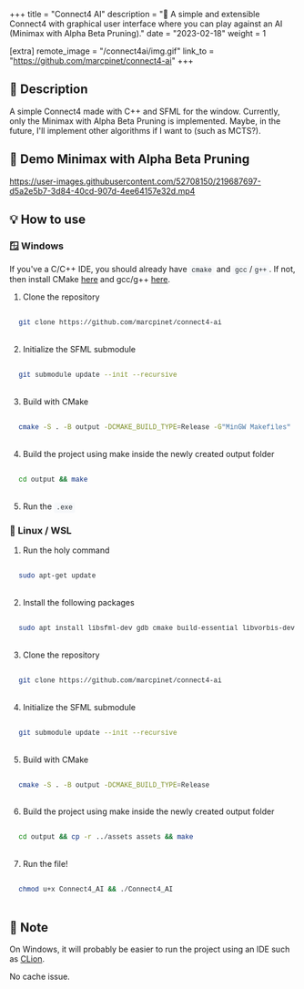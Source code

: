 +++
title = "Connect4 AI"
description = "🤖 A simple and extensible Connect4 with graphical user interface where you can play against an AI (Minimax with Alpha Beta Pruning)."
date = "2023-02-18"
weight = 1

[extra]
remote_image = "/connect4ai/img.gif"
link_to = "https://github.com/marcpinet/connect4-ai"
+++

<style>
/* GitHub Alert Styles */
.github-alert {
    border-radius: 6px;
    margin: 16px 0;
    padding: 12px 16px;
    border-left: 4px solid;
}

.github-alert-note {
    background-color: #ddf4ff;
    border-color: #0969da;
}

.github-alert-tip {
    background-color: #dcfce7;
    border-color: #1a7f37;
}

.github-alert-important {
    background-color: #f3e8ff;
    border-color: #8250df;
}

.github-alert-warning {
    background-color: #fff8dc;
    border-color: #d1242f;
}

.github-alert-caution {
    background-color: #ffebee;
    border-color: #d1242f;
}

/* Table Wrapper */
.table-wrapper {
    overflow-x: auto;
    margin: 16px 0;
}

.table-wrapper table {
    width: 100%;
    border-collapse: collapse;
}

.table-wrapper th,
.table-wrapper td {
    border: 1px solid #d1d5da;
    padding: 8px 12px;
    text-align: left;
}

.table-wrapper th {
    font-weight: 600;
}

/* Video Styles */
video {
    max-width: 100%;
    height: auto;
    border-radius: 6px;
    margin: 16px 0;
}

/* Code Block Styles */
pre {
    background-color: #f6f8fa;
    border-radius: 6px;
    padding: 16px;
    overflow-x: auto;
    margin: 16px 0;
}

code {
    background-color: #f6f8fa;
    padding: 2px 4px;
    border-radius: 3px;
    font-family: 'SFMono-Regular', 'Monaco', 'Inconsolata', 'Liberation Mono', 'Consolas', monospace;
    font-size: 85%;
    color: #24292f;
}

pre code {
    background-color: transparent;
    padding: 0;
}

/* Dark mode support for inline code */
@media (prefers-color-scheme: dark) {
    pre {
        background-color: #161b22;
        color: #f0f6fc;
    }
    
    code {
        background-color: #21262d;
        color: #f0f6fc;
    }
    
    pre code {
        background-color: transparent;
        color: inherit;
    }
}
</style>

## 📝 Description

A simple Connect4 made with C++ and SFML for the window.
Currently, only the Minimax with Alpha Beta Pruning is implemented.
Maybe, in the future, I'll implement other algorithms if I want to (such as MCTS?).

## 🎥 Demo Minimax with Alpha Beta Pruning

https://user-images.githubusercontent.com/52708150/219687697-d5a2e5b7-3d84-40cd-907d-4ee64157e32d.mp4

## 💡 How to use

### 🪟 Windows

If you've a C/C++ IDE, you should already have `cmake` and `gcc`/`g++`. If not, then install CMake [here](https://cmake.org/download/) and gcc/g++ [here](https://www.devdungeon.com/content/install-gcc-compiler-windows-msys2-cc).

1. Clone the repository

```bash
git clone https://github.com/marcpinet/connect4-ai
```

2. Initialize the SFML submodule

```bash
git submodule update --init --recursive
```

3. Build with CMake

```bash
cmake -S . -B output -DCMAKE_BUILD_TYPE=Release -G"MinGW Makefiles"
```

4. Build the project using make inside the newly created output folder

```bash
cd output && make
```

5. Run the `.exe`

### 🐧 Linux / WSL

1. Run the holy command

```bash
sudo apt-get update
```

2. Install the following packages

```bash
sudo apt install libsfml-dev gdb cmake build-essential libvorbis-dev libopenal-dev freetype2-demos libudev-dev libx11-dev libxrandr-dev
```

3. Clone the repository

```bash
git clone https://github.com/marcpinet/connect4-ai
```

4. Initialize the SFML submodule

```bash
git submodule update --init --recursive
```

5. Build with CMake

```bash
cmake -S . -B output -DCMAKE_BUILD_TYPE=Release
```

6. Build the project using make inside the newly created output folder

```bash
cd output && cp -r ../assets assets && make
```

7. Run the file!

```bash
chmod u+x Connect4_AI && ./Connect4_AI
```

## 📄 Note

On Windows, it will probably be easier to run the project using an IDE such as [CLion](https://www.jetbrains.com/clion/).

No cache issue.